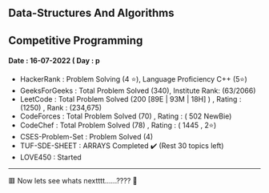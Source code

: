  ## Data-Structures And Algorithms
 ## Competitive Programming

#### Date :  16-07-2022  ( Day : p
- HackerRank : Problem Solving (4 ⭐), Language Proficiency C++ (5⭐)
- GeeksForGeeks : Total Problem Solved (340), Institute Rank: (63/2066)
- LeetCode : Total Problem Solved (200 [89E | 93M | 18H] ) , Rating : (1250) , Rank : (234,675)
- CodeForces : Total Problem Solved (70) , Rating : ( 502 NewBie)
- CodeChef : Total Problem Solved (78) , Rating : ( 1445 , 2⭐)
- CSES-Problem-Set : Problem Solved (4)
- TUF-SDE-SHEET : ARRAYS Completed ✔️  (Rest 30 topics left)
- LOVE450 : Started



<hr>
🟥 Now lets see whats nextttt......???? 👀
